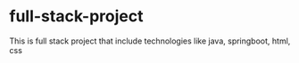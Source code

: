 # full-stack-project
This is full stack project that include technologies like java, springboot, html, css
